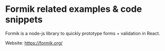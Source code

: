 # Formik related examples & code snippets

Formik is a node-js library to quickly prototype forms + validation in React.

Website: https://formik.org/
